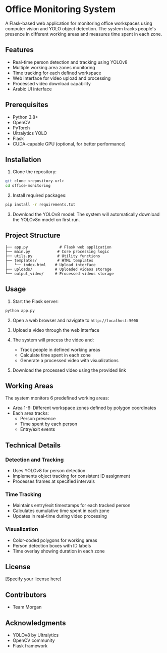 # Office Monitoring System

A Flask-based web application for monitoring office workspaces using computer vision and YOLO object detection. The system tracks people's presence in different working areas and measures time spent in each zone.

## Features

- Real-time person detection and tracking using YOLOv8
- Multiple working area zones monitoring
- Time tracking for each defined workspace
- Web interface for video upload and processing
- Processed video download capability
- Arabic UI interface

## Prerequisites

- Python 3.8+
- OpenCV
- PyTorch
- Ultralytics YOLO
- Flask
- CUDA-capable GPU (optional, for better performance)

## Installation

1. Clone the repository:
```bash
git clone <repository-url>
cd office-monitoring
```

2. Install required packages:
```bash
pip install -r requirements.txt
```

3. Download the YOLOv8 model:
The system will automatically download the YOLOv8n model on first run.

## Project Structure

```
├── app.py              # Flask web application
├── main.py            # Core processing logic
├── utils.py           # Utility functions
├── templates/         # HTML templates
│   └── index.html    # Upload interface
├── uploads/          # Uploaded videos storage
└── output_video/     # Processed videos storage
```

## Usage

1. Start the Flask server:
```bash
python app.py
```

2. Open a web browser and navigate to `http://localhost:5000`

3. Upload a video through the web interface

4. The system will process the video and:
   - Track people in defined working areas
   - Calculate time spent in each zone
   - Generate a processed video with visualizations

5. Download the processed video using the provided link

## Working Areas

The system monitors 6 predefined working areas:
- Area 1-6: Different workspace zones defined by polygon coordinates
- Each area tracks:
  - Person presence
  - Time spent by each person
  - Entry/exit events

## Technical Details

### Detection and Tracking
- Uses YOLOv8 for person detection
- Implements object tracking for consistent ID assignment
- Processes frames at specified intervals

### Time Tracking
- Maintains entry/exit timestamps for each tracked person
- Calculates cumulative time spent in each zone
- Updates in real-time during video processing

### Visualization
- Color-coded polygons for working areas
- Person detection boxes with ID labels
- Time overlay showing duration in each zone

## License

[Specify your license here]

## Contributors

- Team Morgan

## Acknowledgments

- YOLOv8 by Ultralytics
- OpenCV community
- Flask framework